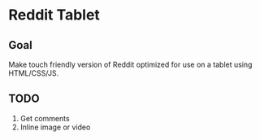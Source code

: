 Reddit Tablet
=============

Goal
----
Make touch friendly version of Reddit optimized for use on a tablet
using HTML/CSS/JS.

TODO
----
1. Get comments
2. Inline image or video
